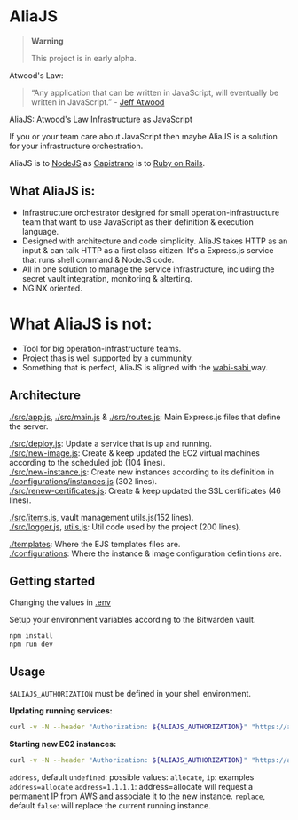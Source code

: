 # AliaJS

> **Warning**
>
> This project is in early alpha.

Atwood's Law:
> “Any application that can be written in JavaScript, will eventually be written in JavaScript.” - [Jeff Atwood](https://blog.codinghorror.com/about-me/)

AliaJS: Atwood's Law Infrastructure as JavaScript

If you or your team care about JavaScript then maybe AliaJS is a solution for your infrastructure orchestration.

AliaJS is to [NodeJS](https://nodejs.org/en) as [Capistrano](https://capistranorb.com) is to [Ruby on Rails](https://rubyonrails.org).

## What AliaJS is:
- Infrastructure orchestrator designed for small operation-infrastructure team that want to use JavaScript as their definition & execution language.
- Designed with architecture and code simplicity. AliaJS takes HTTP as an input & can talk HTTP as a first class citizen. It's a Express.js service that runs shell command & NodeJS code.
- All in one solution to manage the service infrastructure, including the secret vault integration, monitoring & alterting.
- NGINX oriented.

# What AliaJS is not:
- Tool for big operation-infrastructure teams.
- Project thas is well supported by a cummunity.
- Something that is perfect, AliaJS is aligned with the [wabi-sabi ](https://en.wikipedia.org/wiki/Wabi-sabi) way.

## Architecture
[./src/app.js](./src/app.js), [./src/main.js](./src/main.js) & [./src/routes.js](./src/routes.js): Main Express.js files that define the server.

[./src/deploy.js](./src/deploy.js): Update a service that is up and running.  
[./src/new-image.js](./src/new-image.js): Create & keep updated the EC2 virtual machines according to the scheduled job (104 lines).  
[./src/new-instance.js](./src/new-instance.js): Create new instances according to its definition in [./configurations/instances.js](./configurations/instances.js) (302 lines).  
[./src/renew-certificates.js](./src/renew-certificates.js): Create & keep updated the SSL certificates (46 lines).  

[./src/items.js](./src/items.js), vault management utils.js(152 lines).  
[./src/logger.js](./src/logger.js), [utils.js](utils.js): Util code used by the project (200 lines).

[./templates](./templates): Where the EJS templates files are.  
[./configurations](./configurations): Where the instance & image configuration definitions are.

## Getting started
Changing the values in [.env](.env)

Setup your environment variables according to the Bitwarden vault.

```bash
npm install
npm run dev
```

## Usage
`$ALIAJS_AUTHORIZATION` must be defined in your shell environment.

**Updating running services:**
```bash
curl -v -N --header "Authorization: ${ALIAJS_AUTHORIZATION}" "https://aliajs-production.rotat.io/deploy?checkout=${CHECKOUT}&service_name=aliajs&tier=production"
```

**Starting new EC2 instances:**
```bash
curl -v -N --header "Authorization: ${ALIAJS_AUTHORIZATION}" "https://aliajs-production.rotat.io/new-instance?address=1.1.1.1&checkout=${CHECKOUT}&instance_name=aliajs-production&replace=false"
```
`address`, default `undefined`: possible values: `allocate`, `ip`: examples `address=allocate` `address=1.1.1.1`: address=allocate will request a permanent IP from AWS and associate it to the new instance.
`replace`, default `false`: will replace the current running instance.
